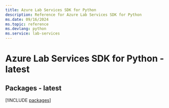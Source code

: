 ```yaml
---
title: Azure Lab Services SDK for Python
description: Reference for Azure Lab Services SDK for Python
ms.date: 09/16/2024
ms.topic: reference
ms.devlang: python
ms.service: lab-services
---
```

# Azure Lab Services SDK for Python - latest
## Packages - latest
[!INCLUDE [packages](lab-services-index.md)]